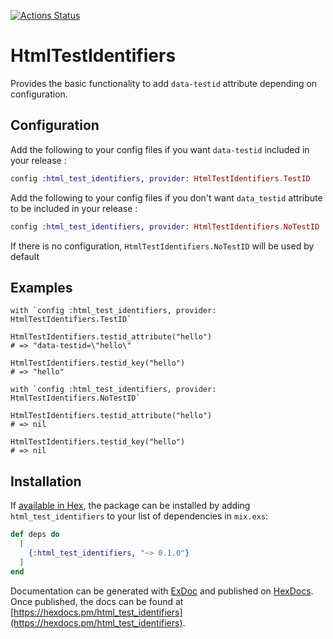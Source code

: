 [![Actions Status](https://github.com/mirego/html_test_identifiers/workflows/CI/badge.svg?branch=master)](https://github.com/mirego/html_test_identifiers/actions)

# HtmlTestIdentifiers

Provides the basic functionality to add `data-testid` attribute depending on configuration.

## Configuration

Add the following to your config files if you want `data-testid` included in your release :

```elixir
config :html_test_identifiers, provider: HtmlTestIdentifiers.TestID
```

Add the following to your config files if you don't want `data_testid` attribute to be included in your release :

```elixir
config :html_test_identifiers, provider: HtmlTestIdentifiers.NoTestID
```

If there is no configuration, `HtmlTestIdentifiers.NoTestID` will be used by default

## Examples

    with `config :html_test_identifiers, provider: HtmlTestIdentifiers.TestID`

    HtmlTestIdentifiers.testid_attribute("hello")
    # => "data-testid=\"hello\"

    HtmlTestIdentifiers.testid_key("hello")
    # => "hello"

    with `config :html_test_identifiers, provider: HtmlTestIdentifiers.NoTestID`

    HtmlTestIdentifiers.testid_attribute("hello")
    # => nil

    HtmlTestIdentifiers.testid_key("hello")
    # => nil

## Installation

If [available in Hex](https://hex.pm/docs/publish), the package can be installed
by adding `html_test_identifiers` to your list of dependencies in `mix.exs`:

```elixir
def deps do
  [
    {:html_test_identifiers, "~> 0.1.0"}
  ]
end
```

Documentation can be generated with [ExDoc](https://github.com/elixir-lang/ex_doc)
and published on [HexDocs](https://hexdocs.pm). Once published, the docs can
be found at [https://hexdocs.pm/html_test_identifiers](https://hexdocs.pm/html_test_identifiers).
